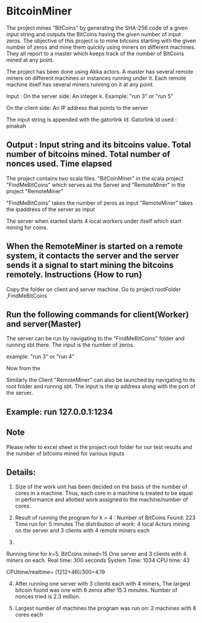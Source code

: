 BitcoinMiner
============

The project mines "BitCoins" by generating the SHA-256 code of a given input string and outputs the BitCoins having the given number of input zeros.
The objective of this project is to mine bitcoins starting with the given number of zeros and mine them quickly using miners on different machines. They all report to a master
which keeps track of the number of BitCoins mined at any point. 

The project has been done using Akka actors. 
A master has several remote miners on different machines or instances running under it. Each remote machine itself has several miners running on it at any point.




Input :
On the server side: An integer k. Example: "run 3" or "run 5"

On the client side: An IP address that points to the server

The input string is appended with the gatorlink Id. 
Gatorlink Id used : pinakah

Output : 
Input string and its bitcoins value.
Total number of bitcoins mined.
Total number of nonces used.
Time elapsed
-------------------------------------------------------------------------------------------------------------------------------
The project contains two scala files. "BitCoinMiner" in the scala project "FindMeBitCoins" which serves as the Server and "RemoteMiner" in the project "RemoteMiner"

"FindMeBitCoins" takes the number of zeros as input
"RemoteMiner" takes the ipaddress of the server as input

The server when started starts 4 local workers under itself which start mining for coins.

When the RemoteMiner is started on a remote system, it contacts the server and the server sends it a signal to start mining the bitcoins remotely.
Instructions {How to run}
----------------------------------------------------------------

Copy the folder on client and server machine. 
Go to project rootFolder ,FindMeBitCoins

Run the following commands for client(Worker) and server(Master) 
------------------------------------------------------------------
The server can be run by navigating to the "FindMeBitCoins" folder and running sbt there. The input is the number of zeros.

example: "run 3" or "run 4"

Now from the 

Similarly the Client "RemoteMiner" can also be launched by navigating to its root folder and runnng sbt. 
The input is the ip address along with the port of the server.

Example: run 127.0.0.1:1234
----------------------------------------------------------------

Note
----------------------------------------------------------------------------

Please refer to excel sheet in the project root folder for our test results and the number of bitcoins mined for various inputs

Details:
----------------------------------------------------------------------------
1. Size of the work unit has been decided on the basis of the number of cores in a machine. 
   Thus, each core in a machine is treated to be equal in performance and allotted work assigned to the machine/number of cores. 
   
2. Result of running the program for k = 4 :
	Number of BitCoins Found: 223
	Time run for: 		     5 minutes
	The distribution of work:
	4 local Actors mining on the server and 3 clients with 4 remote miners each

   
3.  
Running time for k=5.
BitCoins mined=15
One server and 3 clients with 4 miners on each.
Real time: 300 seconds
System Time: 1034
CPU time: 43

CPUtime/realtime= (1212+46)/300=4.19	

4. After running one server with 3 clients each with 4 miners, 
The largest bitcoin found was one with 6 zeros after 15.3 minutes. Number of nonces tried is 2.3 million.

5. Largest number of machines the program was run on: 2 machines with 8 cores each 
